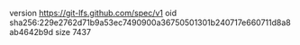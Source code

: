 version https://git-lfs.github.com/spec/v1
oid sha256:229e2762d71b9a53ec7490900a36750501301b240717e660711d8a8ab4642b9d
size 7437

